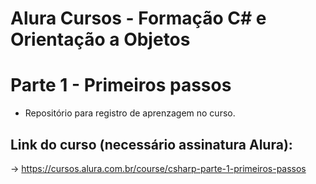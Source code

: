 # Alura Cursos - Formação C# e Orientação a Objetos
# Parte 1 - Primeiros passos
* Repositório para registro de aprenzagem no curso.

## Link do curso (necessário assinatura Alura):
-> https://cursos.alura.com.br/course/csharp-parte-1-primeiros-passos
